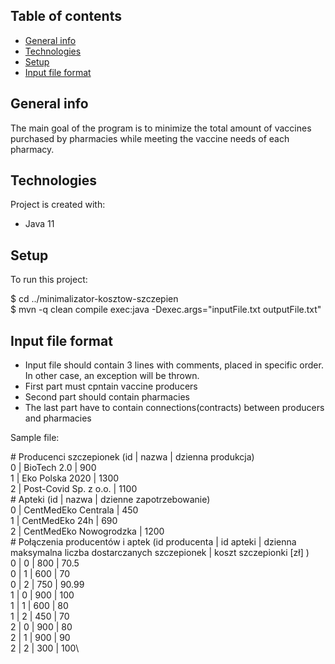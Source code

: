 ## Table of contents
* [General info](#general-info)
* [Technologies](#technologies)
* [Setup](#setup)
* [Input file format](#input-file-format)

## General info
The main goal of the program is to minimize the total amount of vaccines purchased by pharmacies while meeting the vaccine needs of each pharmacy.
	
## Technologies
Project is created with:
* Java 11
	
## Setup
To run this project:

$ cd ../minimalizator-kosztow-szczepien\
$ mvn -q clean compile exec:java -Dexec.args="inputFile.txt outputFile.txt"

## Input file format
* Input file should contain 3 lines with comments, placed in specific order. In other case, an exception will be thrown.
* First part must cpntain vaccine producers
* Second part should contain pharmacies
* The last part have to contain connections(contracts) between producers and pharmacies

Sample file:

\# Producenci szczepionek (id | nazwa | dzienna produkcja)\
0 | BioTech 2.0 | 900\
1 | Eko Polska 2020 | 1300\
2 | Post-Covid Sp. z o.o. | 1100\
\# Apteki (id | nazwa | dzienne zapotrzebowanie)\
0 | CentMedEko Centrala | 450\
1 | CentMedEko 24h | 690\
2 | CentMedEko Nowogrodzka | 1200\
\# Połączenia producentów i aptek (id producenta | id apteki | dzienna maksymalna liczba dostarczanych szczepionek | koszt szczepionki [zł] )\
0 | 0 | 800 | 70.5\
0 | 1 | 600 | 70\
0 | 2 | 750 | 90.99\
1 | 0 | 900 | 100\
1 | 1 | 600 | 80\
1 | 2 | 450 | 70\
2 | 0 | 900 | 80\
2 | 1 | 900 | 90\
2 | 2 | 300 | 100\
